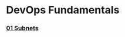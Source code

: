 # DevOps Fundamentals
### [01 Subnets](https://github.com/MikeBakinovski/DevOps_Fundamentals/blob/main/01%20Subnets/README.md)</br>
